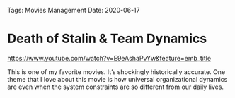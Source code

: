 Tags: Movies
			Management
Date: 2020-06-17
			
			
# Death of Stalin & Team Dynamics

https://www.youtube.com/watch?v=E9eAshaPvYw&feature=emb_title


This is one of my favorite movies. It’s shockingly historically accurate. One theme that I love about this movie is how universal organizational dynamics are even when the system constraints are so different from our daily lives. 